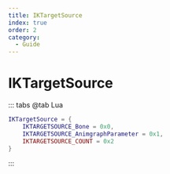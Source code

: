 ```yaml
---
title: IKTargetSource
index: true
order: 2
category:
  - Guide
---
```


# IKTargetSource
::: tabs
@tab Lua
```lua
IKTargetSource = {
    IKTARGETSOURCE_Bone = 0x0,
    IKTARGETSOURCE_AnimgraphParameter = 0x1,
    IKTARGETSOURCE_COUNT = 0x2
}
```
:::
